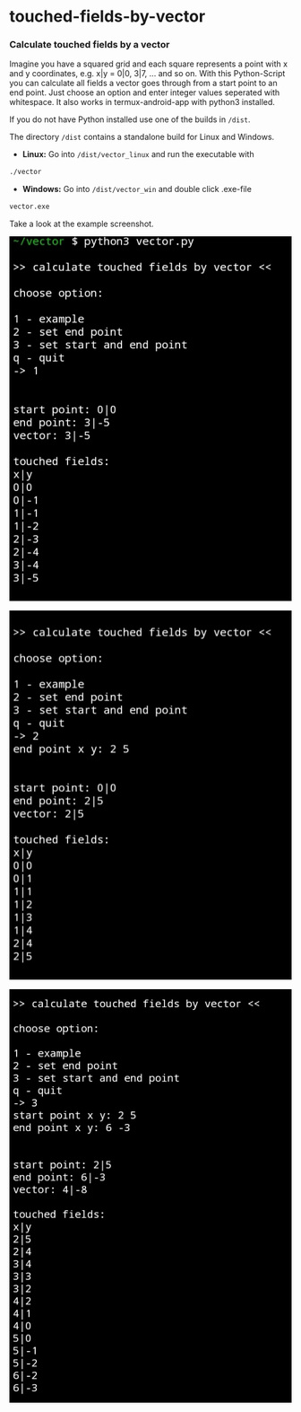 # touched-fields-by-vector
### **Calculate touched fields by a vector**
Imagine you have a squared grid and each square represents a point with x and y coordinates, e.g. x|y = 0|0, 3|7, ... and so on.
With this Python-Script you can calculate all fields a vector goes through from a start point to an end point.
Just choose an option and enter integer values seperated with whitespace.
It also works in termux-android-app with python3 installed.

If you do not have Python installed use one of the builds in ```/dist```.

The directory ```/dist``` contains a standalone build for Linux and Windows.

- **Linux:**
Go into ```/dist/vector_linux``` and run the executable with 
```sh
./vector
```

- **Windows:**
Go into ```/dist/vector_win``` and double click .exe-file
```sh
vector.exe
```


Take a look at the example screenshot.

[![image](https://github.com/AlexanderFriedrich89/touched-fields-by-vector/blob/main/Screenshot_Termux_1.jpg?raw=true)](https://github.com/AlexanderFriedrich89/touched-fields-by-vector/blob/main/Screenshot_Termux_1.jpg?raw=true)

[![image](https://github.com/AlexanderFriedrich89/touched-fields-by-vector/blob/main/Screenshot_Termux_2.jpg?raw=true)](https://github.com/AlexanderFriedrich89/touched-fields-by-vector/blob/main/Screenshot_Termux_2.jpg?raw=true)

[![image](https://github.com/AlexanderFriedrich89/touched-fields-by-vector/blob/main/Screenshot_Termux_3.jpg?raw=true)](https://github.com/AlexanderFriedrich89/touched-fields-by-vector/blob/main/Screenshot_Termux_3.jpg?raw=true)

